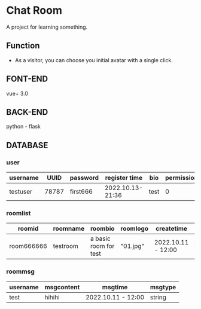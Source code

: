 # Chat Room
A project for learning something.


## Function
- As a visitor, you can choose you initial avatar with a single click.

## FONT-END
vue+ 3.0

## BACK-END
python - flask

## DATABASE

### user

| username | UUID | password | register time | bio | permission |
| -------- | ---- | -------- | ------------- | --- | ---------- |
| testuser | 78787 | first666 | 2022.10.13-21:36 | test | 0 |

### roomlist
| roomid | roomname | roombio | roomlogo | createtime | roomtype | 
| ------ | -------- | ------  | -------- | ---------- | -------- |
| room666666 | testroom | a basic room for test | "01.jpg" | 2022.10.11 - 12:00 | test |

### roommsg
| username | msgcontent | msgtime | msgtype | 
| -------- | ---------- | ------  | ------- | 
| test | hihihi | 2022.10.11 - 12:00 | string |